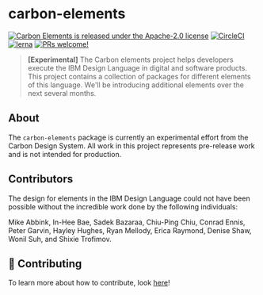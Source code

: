 # carbon-elements

[![Carbon Elements is released under the Apache-2.0 license](https://img.shields.io/badge/license-Apache--2.0-blue.svg)](./LICENSE)
[![CircleCI](https://circleci.com/gh/IBM/carbon-elements.svg?style=shield)](https://circleci.com/gh/IBM/carbon-elements)
[![lerna](https://img.shields.io/badge/maintained%20with-lerna-cc00ff.svg)](https://lernajs.io/)
[![PRs welcome!](https://img.shields.io/badge/PRs-welcome-brightgreen.svg)](./.github/CONTRIBUTING.md)

> **[Experimental]** The Carbon elements project helps developers execute the
> IBM Design Language in digital and software products. This project contains a
> collection of packages for different elements of this language. We'll be
> introducing additional elements over the next several months.

## About

The `carbon-elements` package is currently an experimental effort from the
Carbon Design System. All work in this project represents pre-release work and is
not intended for production.

## Contributors

The design for elements in the IBM Design Language could not have been
possible without the incredible work done by the following individuals:

Mike Abbink, In-Hee Bae, Sadek Bazaraa, Chiu-Ping Chiu, Conrad Ennis,
Peter Garvin, Hayley Hughes, Ryan Mellody, Erica Raymond, Denise Shaw, Wonil Suh,
and Shixie Trofimov.

## 🤲 Contributing

To learn more about how to contribute, look [here](/.github/CONTRIBUTING.md)!
